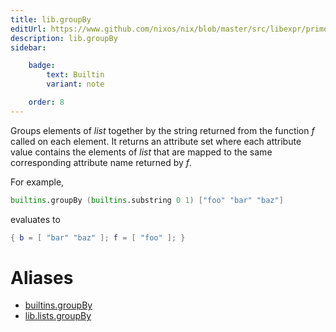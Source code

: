 ```yaml
---
title: lib.groupBy
editUrl: https://www.github.com/nixos/nix/blob/master/src/libexpr/primops.cc
description: lib.groupBy
sidebar:

    badge:
        text: Builtin
        variant: note

    order: 8
---
```


Groups elements of *list* together by the string returned from the
function *f* called on each element. It returns an attribute set
where each attribute value contains the elements of *list* that are
mapped to the same corresponding attribute name returned by *f*.

For example,

```nix
builtins.groupBy (builtins.substring 0 1) ["foo" "bar" "baz"]
```

evaluates to

```nix
{ b = [ "bar" "baz" ]; f = [ "foo" ]; }
```


# Aliases

- [builtins.groupBy](reference/builtins/builtins-groupBy)
- [lib.lists.groupBy](reference/lib/lists/lib-lists-groupBy)


